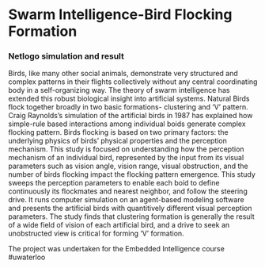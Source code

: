 # Swarm Intelligence-Bird Flocking Formation
### Netlogo simulation and result

Birds, like many other social animals, demonstrate very structured and complex patterns in their flights collectively without any central coordinating body in a self-organizing way. The theory of swarm intelligence has extended this robust biological insight into artificial systems. Natural Birds flock together broadly in two basic formations- clustering and ‘V’ pattern. Craig Raynolds’s simulation of the artificial birds in 1987 has explained how simple-rule based interactions among individual boids generate complex flocking pattern. Birds flocking is based on two primary factors: the underlying physics of birds’ physical properties and the perception mechanism. This study is focused on understanding how the perception mechanism of an individual bird, represented by the input from its visual parameters such as vision angle, vision range, visual obstruction, and the number of birds flocking impact the flocking pattern emergence. This study sweeps the perception parameters to enable each boid to define continuously its flockmates and nearest neighbor, and follow the steering drive. It runs computer simulation on an agent-based modeling software and presents the artificial birds with quantitively different visual perception parameters. The study finds that clustering formation is generally the result of a wide field of vision of each artificial bird, and a drive to seek an unobstructed view is critical for forming ‘V’ formation.

The project was undertaken for the Embedded Intelligence course #uwaterloo
